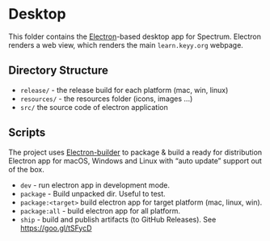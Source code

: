 # Desktop

This folder contains the [Electron](https://electronjs.org/)-based desktop app for Spectrum. Electron renders a web view, which renders the main `learn.keyy.org` webpage.

## Directory Structure

* `release/` - the release build for each platform (mac, win, linux)
* `resources/` - the resources folder (icons, images ...)
* `src/` the source code of electron application

## Scripts

The project uses [Electron-builder](https://www.electron.build/)  to package & build a ready for distribution Electron app for macOS, Windows and Linux with “auto update” support out of the box.

* `dev` - run electron app in development mode.
* `package` - Build unpacked dir. Useful to test.
* `package:<target>` build electron app for target platform (mac, linux, win).
* `package:all` - build electron app for all platform.
* `ship` - build and publish artifacts (to GitHub Releases). See https://goo.gl/tSFycD
